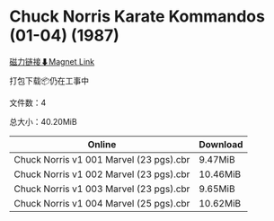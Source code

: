 # Chuck Norris Karate Kommandos (01-04) (1987)

[磁力链接⬇Magnet Link](magnet:?xt=urn:btih:dec44be3ba73d63060f9ed948c881c7cb1833cbf&dn=Chuck%20Norris%20Karate%20Kommandos%20%2801-04%29%20%281987%29)

打包下载📦仍在工事中

文件数：4

总大小：40.20MiB

Online | Download
--- | ---
Chuck Norris v1 001 Marvel (23 pgs).cbr | 9.47MiB
Chuck Norris v1 002 Marvel (23 pgs).cbr | 10.46MiB
Chuck Norris v1 003 Marvel (23 pgs).cbr | 9.65MiB
Chuck Norris v1 004 Marvel (25 pgs).cbr | 10.62MiB